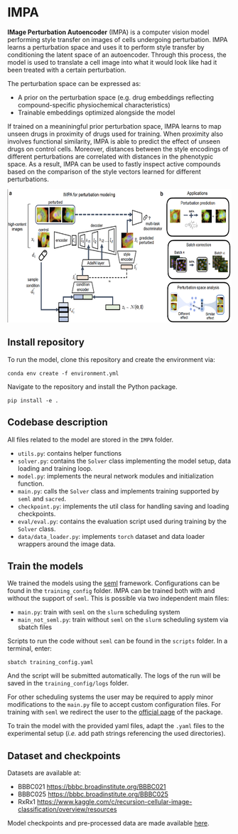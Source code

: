 # IMPA

**IMage Perturbation Autoencoder** (IMPA) is a computer vision model performing style transfer on images of cells undergoing perturbation. IMPA learns a perturbation space and uses it to perform style transfer by conditioning the latent space of an autoencoder. Through this process, the model is used to translate a cell image into what it would look like had it been treated with a certain perturbation. 

The perturbation space can be expressed as:
* A prior on the perturbation space (e.g. drug embeddings reflecting compound-specific physiochemical characteristics)
* Trainable embeddings optimized alongside the model 

If trained on a meaniningful prior perturbation space, IMPA learns to map unseen drugs in proximity of drugs used for training. When proximity also involves functional similarity, IMPA is able to predict the effect of unseen drugs on control cells. Moreover, distances between the style encodings of different perturbations are correlated with distances in the phenotypic space. As a result, IMPA can be used to fastly inspect active compounds based on the comparison of the style vectors learned for different perturbations. 

<p align="center">
  <img src="https://github.com/theislab/IMPA/blob/main/docs/IMPA.png" width="700" height="300">
</p>

## Install repository 
To run the model, clone this repository and create the environment via:

```
conda env create -f environment.yml
```

Navigate to the repository and install the Python package. 

```
pip install -e .
```

## Codebase description 
All files related to the model are stored in the  `IMPA` folder. 

* `utils.py`: contains helper functions
* `solver.py`: contains the `Solver` class implementing the model setup, data loading and training loop. 
* `model.py`: implements the neural network modules and initialization function.
* `main.py`: calls the `Solver` class and implements training supported by `seml` and `sacred`.
* `checkpoint.py`: implements the util class for handling saving and loading checkpoints.
* `eval/eval.py`: contains the evaluation script used during training by the `Solver` class.
* `data/data_loader.py`: implements `torch` dataset and data loader wrappers around the image data.

## Train the models

We trained the models using the [seml](https://github.com/TUM-DAML/seml) framework. Configurations can be found in the `training_config` folder. IMPA can be trained both with and without the support of `seml`. This is possible via two independent main files:  
* `main.py`: train with `seml` on the `slurm` scheduling system 
* `main_not_seml.py`: train without `seml` on the `slurm` scheduling system via sbatch files

Scripts to run the code without `seml` can be found in the `scripts` folder. In a terminal, enter:
```
sbatch training_config.yaml 
```
And the script will be submitted automatically. The logs of the run will be saved in the `training_config/logs` folder. 

For other scheduling systems the user may be required to apply minor modifications to the `main.py` file to accept custom configuration files. For training with `seml` we redirect the user to the [official page](https://github.com/TUM-DAML/seml) of the package.



To train the model with the provided yaml files, adapt the `.yaml` files to the experimental setup (*i.e.* add  path strings referencing the used directories).


## Dataset and checkpoints
Datasets are available at:
* BBBC021 https://bbbc.broadinstitute.org/BBBC021
* BBBC025 https://bbbc.broadinstitute.org/BBBC025
* RxRx1 https://www.kaggle.com/c/recursion-cellular-image-classification/overview/resources  
  
Model checkpoints and pre-processed data are made available [here](https://zenodo.org/record/8307629).
